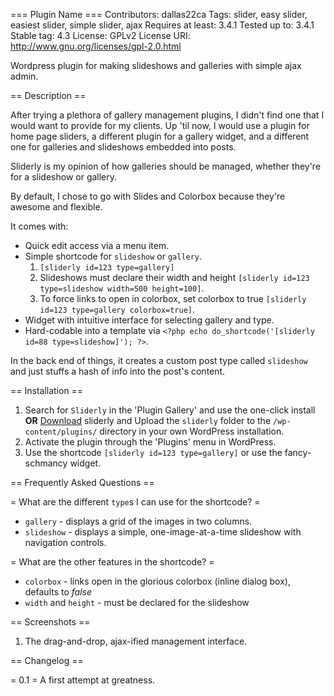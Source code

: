 === Plugin Name ===
Contributors: dallas22ca
Tags: slider, easy slider, easiest slider, simple slider, ajax
Requires at least: 3.4.1
Tested up to: 3.4.1
Stable tag: 4.3
License: GPLv2
License URI: http://www.gnu.org/licenses/gpl-2.0.html

Wordpress plugin for making slideshows and galleries with simple ajax admin.

== Description ==

After trying a plethora of gallery management plugins, I didn't find one that I would want to provide for my clients. Up 'til now, I would use a plugin for home page sliders, a different plugin for a gallery widget, and a different one for galleries and slideshows embedded into posts.

Sliderly is my opinion of how galleries should be managed, whether they're for a slideshow or gallery.

By default, I chose to go with Slides and Colorbox because they're awesome and flexible.

It comes with:
* Quick edit access via a menu item.
* Simple shortcode for `slideshow` or `gallery`.
	1. `[sliderly id=123 type=gallery]`
	1. Slideshows must declare their width and height `[sliderly id=123 type=slideshow width=500 height=100]`.
	1. To force links to open in colorbox, set colorbox to true `[sliderly id=123 type=gallery colorbox=true]`.
* Widget with intuitive interface for selecting gallery and type.
* Hard-codable into a template via `<?php echo do_shortcode('[sliderly id=88 type=slideshow]'); ?>`.

In the back end of things, it creates a custom post type called `slideshow` and just stuffs a hash of info into the post's content.

== Installation ==

1. Search for `Sliderly` in the 'Plugin Gallery' and use the one-click install **OR** [Download](https://github.com/dallas22ca/Sliderly/downloads) sliderly and Upload the `sliderly` folder to the `/wp-content/plugins/` directory in your own WordPress installation.
1. Activate the plugin through the 'Plugins' menu in WordPress.
1. Use the shortcode `[sliderly id=123 type=gallery]` or use the fancy-schmancy widget.

== Frequently Asked Questions ==

= What are the different `type`s I can use for the shortcode? =

* `gallery` - displays a grid of the images in two columns.
* `slideshow` - displays a simple, one-image-at-a-time slideshow with navigation controls.

= What are the other features in the shortcode? =

* `colorbox` - links open in the glorious colorbox (inline dialog box), defaults to *false*
* `width` and `height` - must be declared for the slideshow

== Screenshots ==

1. The drag-and-drop, ajax-ified management interface.

== Changelog ==

= 0.1 =
A first attempt at greatness.
